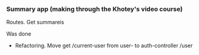 ### Summary app (making through the Khotey's video course)

Routes. Get summareis

Was done

* Refactoring. Move get /current-user from user- to auth-controller /user
